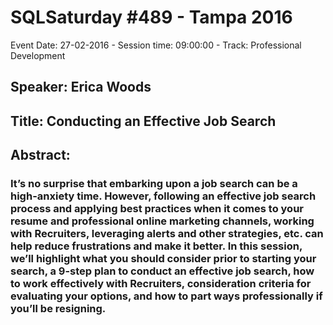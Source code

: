 # SQLSaturday #489 - Tampa 2016
Event Date: 27-02-2016 - Session time: 09:00:00 - Track: Professional Development
## Speaker: Erica Woods
## Title: Conducting an Effective Job Search
## Abstract:
### It’s no surprise that embarking upon a job search can be a high-anxiety time.  However, following an effective job search process and applying best practices when it comes to your resume and professional online marketing channels, working with Recruiters, leveraging alerts and other strategies, etc. can help reduce frustrations and make it better.  In this session, we’ll highlight what you should consider prior to starting your search, a 9-step plan to conduct an effective job search, how to work effectively with Recruiters, consideration criteria for evaluating your options, and how to part ways professionally if you’ll be resigning.  
